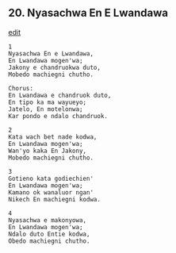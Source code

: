
## 20.  Nyasachwa En E Lwandawa
[edit](https://docs.google.com/document/d/1gW9nPa5WQoEUTNWXi9bf_UHSugzMxDNu/edit?mode=html)



    1
    Nyasachwa En e Lwandawa,
    En Lwandawa mogen'wa;
    Jakony e chandruokwa duto,
    Mobedo machiegni chutho.

    Chorus:
    En Lwandawa e chandruok duto,
    En tipo ka ma wayueyo;
    Jatelo, En motelonwa;
    Kar pondo e ndalo chandruok.

    2
    Kata wach bet nade kodwa,
    En Lwandawa mogen'wa;
    Wan'yo kaka En Jakony,
    Mobedo machiegni chutho.

    3
    Gotieno kata godiechien'
    En Lwandawa mogen'wa;
    Kamano ok wanaluor ngan'
    Nikech En machiegni kodwa.

    4
    Nyasachwa e makonyowa,
    En Lwandawa mogen'wa;
    Ndalo duto Entie kodwa,
    Obedo machiegni chutho.
